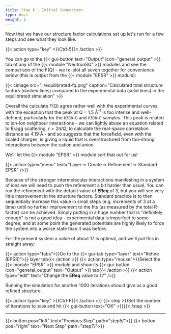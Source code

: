 ```yaml
---
title: Step 6 - Initial Comparison
type: docs
weight: 1
---
```


Now that we have our structure factor calculations set up let's run for a few steps and see what they look like.

{{< action type="key" >}}Ctrl-5{{< /action >}}

You can go to the {{< gui-button text="Output" icon="general_output" >}} tab of any of the {{< module "NeutronSQ" >}} modules and see the comparison of the F(Q) - we re-plot all seven together for convenience below (this is output from the {{< module "EPSR" >}} module):

{{< cimage src="../equilibrated-fq.png" caption="Calculated total structure factors (dashed lines) compared to the experimental data (solid lines) in the equilibrated simulation" >}}

Overall the calculate F(Q) agree rather well with the experimental curves, with the exception that the peak at Q = 1.5 &#8491;<sup>-1</sup> is too intense and well-defined, particularly for the `H3D8-D` and `H3D8-D` samples. This peak is related to ion-ion neighbour interactions - we can lightly abuse an equation related to Bragg scattering, $r = 2 \pi / Q$, to calculate the real-space correlation distance as 4.19 &#8491; - and so suggests that the forcefield, even with the scaled charges, is giving a liquid that is overstructured from too-strong interactions between the cation and anion.

We'll let the {{< module "EPSR" >}} module sort that out for us!

{{< action type="menu" text="Layer &#8680; Create &#8680; Refinement &#8680; Standard EPSR" />}}

Because of the stronger intermolecular interactions manifesting in a system of ions we will need to push the refinement a bit harder than usual. You can run the refinement with the default value of **EReq** of 3, but you will see very little improvement in the structure factors. Standard practice is to then sequentially increase this value in small steps (e.g. increments of 3 at a time) until no further improvement to the fits (as measured by the total R-factor) can be achieved. Simply putting in a huge number that is "definitely enough" is not a good idea - experimental data is imperfect to some degree, and at some point the generated potentials are highly likely to force the system into a worse state than it was before.

For the present system a value of about 17 is optimal, and we'll put this in straight away:

{{< action type="tabs">}}Go to the {{< gui-tab type="layer" text="Refine (EPSR)">}} layer tab{{< /action >}}
{{< action type="mouse">}}Select the {{< module "EPSR" >}} module and show its {{< gui-button icon="general_output" text="Output" >}} tab{{< /action >}}
{{< action type="edit" text="Change the **EReq** value to `17`" />}}

Running the simulation for another 1000 iterations should give us a good refined structure:

{{< action type="key" >}}Ctrl-F{{< /action >}}
{{< step >}}Set the number of iterations  to `1000` and hit {{< gui-button text="OK" >}}{{< /step >}}

* * *
{{< button pos="left" text="Previous Step" path="step5/">}}
{{< button pos="right" text="Next Step" path="step7/">}}
